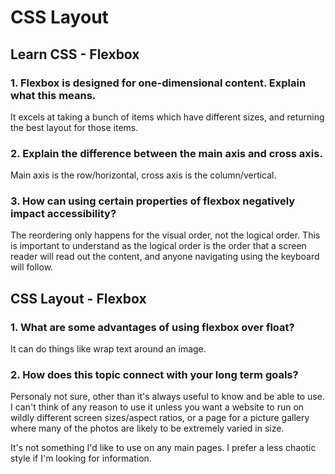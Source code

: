 # CSS Layout

## Learn CSS - Flexbox

### 1. Flexbox is designed for one-dimensional content. Explain what this means.
It excels at taking a bunch of items which have different sizes, and returning the best layout for those items.

### 2. Explain the difference between the main axis and cross axis.
Main axis is the row/horizontal, cross axis is the column/vertical.

### 3. How can using certain properties of flexbox negatively impact accessibility?
The reordering only happens for the visual order, not the logical order. This is important to understand as the logical order is the order that a screen reader will read out the content, and anyone navigating using the keyboard will follow.



## CSS Layout - Flexbox

### 1. What are some advantages of using flexbox over float?
It can do things like wrap text around an image.

### 2. How does this topic connect with your long term goals?
Personaly not sure, other than it's always useful to know and be able to use. I can't think of any reason to use it unless you want a website to run on wildly different screen sizes/aspect ratios, or a page for a picture gallery where many of the photos are likely to be extremely varied in size.

It's not something I'd like to use on any main pages. I prefer a less chaotic style if I'm looking for information.